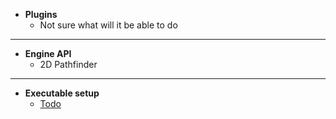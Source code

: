 - **Plugins**
    - Not sure what will it be able to do
***

- **Engine API**
    - 2D Pathfinder

***

- **Executable setup**
    - [Todo](https://npmcompare.com/compare/electron-builder,electron-forge,electron-winstaller)